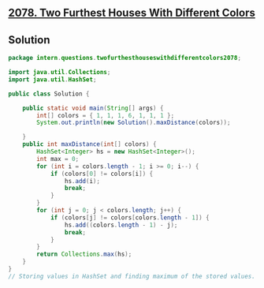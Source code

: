 ## [2078. Two Furthest Houses With Different Colors](https://leetcode.com/problems/two-furthest-houses-with-different-colors/)

## Solution

```java
package intern.questions.twofurthesthouseswithdifferentcolors2078;

import java.util.Collections;
import java.util.HashSet;

public class Solution {

	public static void main(String[] args) {
		int[] colors = { 1, 1, 1, 6, 1, 1, 1 };
		System.out.println(new Solution().maxDistance(colors));

	}
	public int maxDistance(int[] colors) {
		HashSet<Integer> hs = new HashSet<Integer>();
		int max = 0;
		for (int i = colors.length - 1; i >= 0; i--) {
			if (colors[0] != colors[i]) {
				hs.add(i);
				break;
			}
		}
		for (int j = 0; j < colors.length; j++) {
			if (colors[j] != colors[colors.length - 1]) {
				hs.add((colors.length - 1) - j);
				break;
			}
		}
		return Collections.max(hs);
	}
}
// Storing values in HashSet and finding maximum of the stored values.
```

